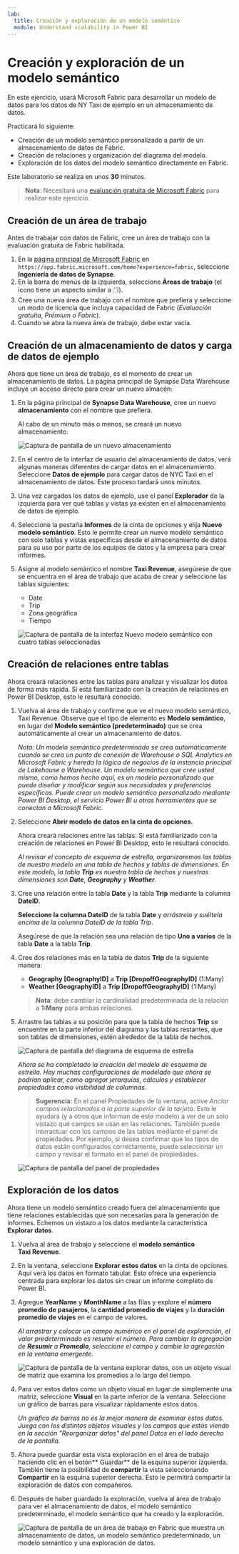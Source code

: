 ```yaml
---
lab:
  title: Creación y exploración de un modelo semántico
  module: Understand scalability in Power BI
---
```


# Creación y exploración de un modelo semántico

En este ejercicio, usará Microsoft Fabric para desarrollar un modelo de datos para los datos de NY Taxi de ejemplo en un almacenamiento de datos.

Practicará lo siguiente:

- Creación de un modelo semántico personalizado a partir de un almacenamiento de datos de Fabric.
- Creación de relaciones y organización del diagrama del modelo.
- Exploración de los datos del modelo semántico directamente en Fabric.

Este laboratorio se realiza en unos **30** minutos.

> **Nota**: Necesitará una [evaluación gratuita de Microsoft Fabric](https://learn.microsoft.com/fabric/get-started/fabric-trial) para realizar este ejercicio.

## Creación de un área de trabajo

Antes de trabajar con datos de Fabric, cree un área de trabajo con la evaluación gratuita de Fabric habilitada.

1. En la [página principal de Microsoft Fabric](https://app.fabric.microsoft.com/home?experience=fabric) en `https://app.fabric.microsoft.com/home?experience=fabric`, seleccione **Ingeniería de datos de Synapse**.
1. En la barra de menús de la izquierda, seleccione **Áreas de trabajo** (el icono tiene un aspecto similar a &#128455;).
1. Cree una nueva área de trabajo con el nombre que prefiera y seleccione un modo de licencia que incluya capacidad de Fabric (*Evaluación gratuita*, *Prémium* o *Fabric*).
1. Cuando se abra la nueva área de trabajo, debe estar vacía.

## Creación de un almacenamiento de datos y carga de datos de ejemplo

Ahora que tiene un área de trabajo, es el momento de crear un almacenamiento de datos. La página principal de Synapse Data Warehouse incluye un acceso directo para crear un nuevo almacén:

1. En la página principal de **Synapse Data Warehouse**, cree un nuevo **almacenamiento** con el nombre que prefiera.

    Al cabo de un minuto más o menos, se creará un nuevo almacenamiento:
    
    ![Captura de pantalla de un nuevo almacenamiento](./Images/new-data-warehouse2.png)

1. En el centro de la interfaz de usuario del almacenamiento de datos, verá algunas maneras diferentes de cargar datos en el almacenamiento. Seleccione **Datos de ejemplo** para cargar datos de NYC Taxi en el almacenamiento de datos. Este proceso tardará unos minutos.

1. Una vez cargados los datos de ejemplo, use el panel **Explorador** de la izquierda para ver qué tablas y vistas ya existen en el almacenamiento de datos de ejemplo.

1. Seleccione la pestaña **Informes** de la cinta de opciones y elija **Nuevo modelo semántico**. Esto le permite crear un nuevo modelo semántico con solo tablas y vistas específicas desde el almacenamiento de datos para su uso por parte de los equipos de datos y la empresa para crear informes.

1. Asigne al modelo semántico el nombre **Taxi Revenue**, asegúrese de que se encuentra en el área de trabajo que acaba de crear y seleccione las tablas siguientes:
   - Date
   - Trip
   - Zona geográfica
   - Tiempo
     
   ![Captura de pantalla de la interfaz Nuevo modelo semántico con cuatro tablas seleccionadas](./Images/new-semantic-model.png)
     
## Creación de relaciones entre tablas

Ahora creará relaciones entre las tablas para analizar y visualizar los datos de forma más rápida. Si está familiarizado con la creación de relaciones en Power BI Desktop, esto le resultará conocido.

1. Vuelva al área de trabajo y confirme que ve el nuevo modelo semántico, Taxi Revenue. Observe que el tipo de elemento es **Modelo semántico**, en lugar del **Modelo semántico (predeterminado)** que se crea automáticamente al crear un almacenamiento de datos.

     *Nota: Un modelo semántico predeterminado se crea automáticamente cuando se crea un punto de conexión de Warehouse o SQL Analytics en Microsoft Fabric y hereda la lógica de negocios de la instancia principal de Lakehouse o Warehouse. Un modelo semántico que cree usted mismo, como hemos hecho aquí, es un modelo personalizado que puede diseñar y modificar según sus necesidades y preferencias específicas. Puede crear un modelo semántico personalizado mediante Power BI Desktop, el servicio Power BI u otras herramientas que se conectan a Microsoft Fabric.*

1. Seleccione **Abrir modelo de datos en la cinta de opciones**.

    Ahora creará relaciones entre las tablas. Si está familiarizado con la creación de relaciones en Power BI Desktop, esto le resultará conocido.

    *Al revisar el concepto de esquema de estrella, organizaremos las tablas de nuestro modelo en una tabla de hechos y tablas de dimensiones. En este modelo, la tabla **Trip** es nuestra tabla de hechos y nuestras dimensiones son **Date**, **Geography** y **Weather**.*

1. Cree una relación entre la tabla **Date** y la tabla **Trip** mediante la columna **DateID**.

    **Seleccione la columna DateID** de la tabla **Date** y *arrástrela y suéltela encima de la columna DateID de la tabla Trip*.

    Asegúrese de que la relación sea una relación de tipo **Uno a varios** de la tabla **Date** a la tabla **Trip**.

1. Cree dos relaciones más en la tabla de datos **Trip** de la siguiente manera:

   - **Geography [GeographyID]** a **Trip [DropoffGeographyID]** (1:Many)
   - **Weather [GeographyID]** a **Trip [DropoffGeographyID]** (1:Many)

    > **Nota**: debe cambiar la cardinalidad predeterminada de la relación a **1:Many** para ambas relaciones.

1. Arrastre las tablas a su posición para que la tabla de hechos **Trip** se encuentre en la parte inferior del diagrama y las tablas restantes, que son tablas de dimensiones, estén alrededor de la tabla de hechos.

    ![Captura de pantalla del diagrama de esquema de estrella](./Images/star-schema-diagram.png)

    *Ahora se ha completado la creación del modelo de esquema de estrella. Hay muchas configuraciones de modelado que ahora se podrían aplicar, como agregar jerarquías, cálculos y establecer propiedades como visibilidad de columnas.*

    > **Sugerencia**: En el panel Propiedades de la ventana, active *Anclar campos relacionados a la parte superior de la tarjeta*. Esto le ayudará (y a otros que informan de este modelo) a ver de un solo vistazo qué campos se usan en las relaciones. También puede interactuar con los campos de las tablas mediante el panel de propiedades. Por ejemplo, si desea confirmar que los tipos de datos están configurados correctamente, puede seleccionar un campo y revisar el formato en el panel de propiedades.

     ![Captura de pantalla del panel de propiedades](./Images/properties-pane.png)

## Exploración de los datos

Ahora tiene un modelo semántico creado fuera del almacenamiento que tiene relaciones establecidas que son necesarias para la generación de informes. Echemos un vistazo a los datos mediante la característica **Explorar datos**.

1. Vuelva al área de trabajo y seleccione el **modelo semántico Taxi Revenue**.

1. En la ventana, seleccione **Explorar estos datos** en la cinta de opciones. Aquí verá los datos en formato tabular. Esto ofrece una experiencia centrada para explorar los datos sin crear un informe completo de Power BI.

1. Agregue **YearName** y **MonthName** a las filas y explore el **número promedio de pasajeros**, la **cantidad promedio de viajes** y la **duración promedio de viajes** en el campo de valores.

    *Al arrastrar y colocar un campo numérico en el panel de exploración, el valor predeterminado es resumir el número. Para cambiar la agregación de **Resumir** a **Promedio**, seleccione el campo y cambie la agregación en la ventana emergente.*

    ![Captura de pantalla de la ventana explorar datos, con un objeto visual de matriz que examina los promedios a lo largo del tiempo.](./Images/explore-data-fabric.png)

1. Para ver estos datos como un objeto visual en lugar de simplemente una matriz, seleccione **Visual** en la parte inferior de la ventana. Seleccione un gráfico de barras para visualizar rápidamente estos datos.

   *Un gráfico de barras no es la mejor manera de examinar estos datos. Juega con los distintos objetos visuales y los campos que estás viendo en la sección "Reorganizar datos" del panel Datos en el lado derecho de la pantalla.*

1. Ahora puede guardar esta vista exploración en el área de trabajo haciendo clic en el botón** Guardar** de la esquina superior izquierda. También tiene la posibilidad de **compartir** la vista seleccionando **Compartir** en la esquina superior derecha. Esto le permitirá compartir la exploración de datos con compañeros.

1. Después de haber guardado la exploración, vuelva al área de trabajo para ver el almacenamiento de datos, el modelo semántico predeterminado, el modelo semántico que ha creado y la exploración.

    ![Captura de pantalla de un área de trabajo en Fabric que muestra un almacenamiento de datos, un modelo semántico predeterminado, un modelo semántico y una exploración de datos.](./Images/semantic-model-workspace.png)
